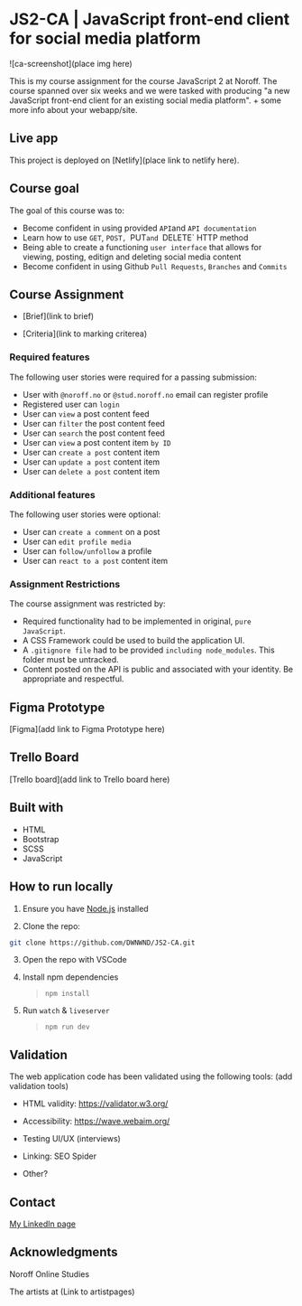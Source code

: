 # JS2-CA | JavaScript front-end client for social media platform

![ca-screenshot](place img here)

This is my course assignment for the course JavaScript 2 at Noroff. The course spanned over six weeks and we were tasked with producing "a new JavaScript front-end client for an existing social media platform". + some more info about your webapp/site.

## Live app

This project is deployed on [Netlify](place link to netlify here).

## Course goal

The goal of this course was to:

- Become confident in using provided `API`and `API documentation`
- Learn how to use `GET`, `POST, `PUT`and `DELETE` HTTP method
- Being able to create a functioning `user interface` that allows for viewing, posting, editign and deleting social media content
- Become confident in using Github `Pull Requests`, `Branches` and `Commits`

## Course Assignment

- [Brief](link to brief)

- [Criteria](link to marking criterea)

### Required features

The following user stories were required for a passing submission:

- User with `@noroff.no` or `@stud.noroff.no` email can register profile
- Registered user can `login`
- User can `view` a post content feed
- User can `filter` the post content feed
- User can `search` the post content feed
- User can `view` a post content item `by ID`
- User can `create a post` content item
- User can `update a post` content item
- User can `delete a post` content item

### Additional features

The following user stories were optional:

- User can `create a comment` on a post
- User can `edit profile media`
- User can `follow/unfollow` a profile
- User can `react to a post` content item

### Assignment Restrictions

The course assignment was restricted by:

- Required functionality had to be implemented in original, `pure JavaScript`.
- A CSS Framework could be used to build the application UI.
- A `.gitignore file` had to be provided `including node_modules`. This folder must be untracked.
- Content posted on the API is public and associated with your identity. Be appropriate and respectful.

## Figma Prototype

[Figma](add link to Figma Prototype here)

## Trello Board

[Trello board](add link to Trello board here)

## Built with

- HTML
- Bootstrap
- SCSS
- JavaScript

## How to run locally

1. Ensure you have [Node.js](https://nodejs.org/) installed

2. Clone the repo:

```bash
git clone https://github.com/DWNWND/JS2-CA.git
```

3. Open the repo with VSCode

4. Install npm dependencies

   > `npm install`

5. Run `watch` & `liveserver`
   
   > `npm run dev`

## Validation

The web application code has been validated using the following tools:
(add validation tools)

- HTML validity: <https://validator.w3.org/>

- Accessibility: <https://wave.webaim.org/>

- Testing UI/UX (interviews)

- Linking: SEO Spider

- Other?

## Contact

[My LinkedIn page](https://www.linkedin.com/in/thea-oland-b38175139/)

## Acknowledgments

Noroff Online Studies

The artists at (Link to artistpages)
